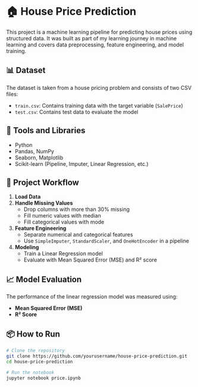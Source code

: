 # 🏠 House Price Prediction

This project is a machine learning pipeline for predicting house prices using structured data. It was built as part of my learning journey in machine learning and covers data preprocessing, feature engineering, and model training.

## 📊 Dataset

The dataset is taken from a house pricing problem and consists of two CSV files:

- `train.csv`: Contains training data with the target variable (`SalePrice`)
- `test.csv`: Contains test data to evaluate the model

## 🧰 Tools and Libraries

- Python
- Pandas, NumPy
- Seaborn, Matplotlib
- Scikit-learn (Pipeline, Imputer, Linear Regression, etc.)

## 📌 Project Workflow

1. **Load Data**
2. **Handle Missing Values**
   - Drop columns with more than 30% missing
   - Fill numeric values with median
   - Fill categorical values with mode
3. **Feature Engineering**
   - Separate numerical and categorical features
   - Use `SimpleImputer`, `StandardScaler`, and `OneHotEncoder` in a pipeline
4. **Modeling**
   - Train a Linear Regression model
   - Evaluate with Mean Squared Error (MSE) and R² score

## 📈 Model Evaluation

The performance of the linear regression model was measured using:

- **Mean Squared Error (MSE)**
- **R² Score**

## 📦 How to Run

```bash
# Clone the repository
git clone https://github.com/yourusername/house-price-prediction.git
cd house-price-prediction

# Run the notebook
jupyter notebook price.ipynb

